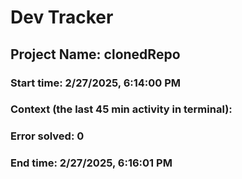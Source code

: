 # Dev Tracker

  ## Project Name: clonedRepo
  ### Start time: 2/27/2025, 6:14:00 PM
  ### Context (the last 45 min activity in terminal): 
  
  ### Error solved: 0
  ### End time: 2/27/2025, 6:16:01 PM

  
